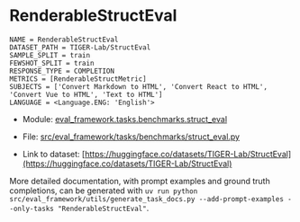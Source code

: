 # RenderableStructEval

````
NAME = RenderableStructEval
DATASET_PATH = TIGER-Lab/StructEval
SAMPLE_SPLIT = train
FEWSHOT_SPLIT = train
RESPONSE_TYPE = COMPLETION
METRICS = [RenderableStructMetric]
SUBJECTS = ['Convert Markdown to HTML', 'Convert React to HTML', 'Convert Vue to HTML', 'Text to HTML']
LANGUAGE = <Language.ENG: 'English'>
````

- Module: [eval_framework.tasks.benchmarks.struct_eval](eval_framework.tasks.benchmarks.struct_eval)

- File: [src/eval_framework/tasks/benchmarks/struct_eval.py](../../src/eval_framework/tasks/benchmarks/struct_eval.py)

- Link to dataset: [https://huggingface.co/datasets/TIGER-Lab/StructEval](https://huggingface.co/datasets/TIGER-Lab/StructEval)

More detailed documentation, with prompt examples and ground truth completions, can be generated with `uv run python src/eval_framework/utils/generate_task_docs.py --add-prompt-examples --only-tasks "RenderableStructEval"`.
